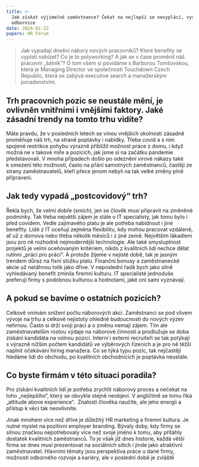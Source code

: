 ```yaml
---
title: >-
  Jak získat výjimečné zaměstnance? Čekat na nejlepší se nevyplácí, vysvětluje
  odbornice
date: 2024-02-22
papers: HR Fórum
---
```

> Jak vypadají dnešní nábory nových pracovníků? Které benefity se vyplatí nabízet? Co je to polyworking? A jak se v čase proměnil náš pracovní „šatník“? O tom všem si povídáme s Barborou Tomšovskou, která je Managing Director ve společnosti Touchdown Czech Republic, která se zabývá executive search a manažerským poradenstvím.

## Trh pracovních pozic se neustále mění, je ovlivněn vnitřními i vnějšími faktory. Jaké zásadní trendy na tomto trhu vidíte?

Máte pravdu, že v&nbsp;posledních letech se vinou vnějších okolností zásadně proměňuje náš trh, na straně poptávky i nabídky. Třeba covid a s&nbsp;ním spojené restrikce pohybu výrazně přiblížil možnost práce z&nbsp;domu, i když možná ne v&nbsp;takové míře a pozicích, jak jsme si na začátku pandemie představovali. V&nbsp;mnoha případech došlo po odeznění virové nákazy také k&nbsp;omezení této možnosti, často na přání samotných zaměstnanců, častěji ze strany zaměstnavatelů, kteří přece jenom nebyli na tak velké změny plně připraveni.

## Jak tedy vypadá „postcovidový“ trh?

Řekla bych, že velmi dobře (smích), jen se člověk musí připravit na změněné podmínky. Tak třeba největší zájem je stále o IT specialisty, jak tomu bylo i před covidem. Vedle zajímavého platu je ale potřeba nabídnout i jiné benefity. Lidé z IT oceňují zejména flexibilitu, kdy mohou pracovat vzdáleně, ať už z domova nebo třeba několik měsíců i z jiné země. Největším lákadlem jsou pro ně rozhodně nejmodernější technologie. Ale také smysluplnost projektů je velmi oceňovaným kritériem, nikdo z kvalitních lidí nechce dělat rutinní „práci pro práci“. A protože žijeme v nejisté době, tak je jasným trendem důraz na fixní složku platu. Finanční bonusy a zaměstnanecké akcie už netáhnou tolik jako dříve. V neposlední řadě bych jako silně vyhledávaný benefit zmínila firemní kulturu. IT specialisté jednoduše preferují firmy s podobnou kulturou a hodnotami, jaké oni sami vyznávají.

## A pokud se bavíme o ostatních pozicích?

Celkově vnímám snížení počtu náborových akcí. Zaměstnanci se pod vlivem vývoje na trhu a celkové nejistoty ohledně budoucnosti do nových výzev nehrnou. Často si drží svoji práci a o změnu nemají zájem. Tím ale zaměstnavatelům rostou výdaje na náborové činnosti a prodlužuje se doba získání kandidáta na volnou pozici. Interní i externí recruiteři se tak potýkají s výrazně nižším počtem kandidátů ve výběrových řízeních a je pro ně těžší naplnit očekávání hiring manažera. Co se týká typu pozic, tak nejčastěji hledáme lidi do obchodu, po kvalitních obchodnících je poptávka neustále.

## Co byste firmám v&nbsp;této situaci poradila?

Pro získání kvalitních lidí je potřeba zrychlit náborový proces a nečekat na toho „nejlepšího“, který se obvykle stejně neobjeví. V&nbsp;angličtině se tomu říká „attitude above experience“.&nbsp; Znalosti člověka naučíte, ale jeho energii a přístup k&nbsp;věci tak neovlivníte.

Jinak mnohem více než dříve je důležitý HR marketing a firemní kultura. Je nutné myslet na pozitivní employer branding. Bývaly doby, kdy firmy se silnou značkou nepotřebovaly více než svoje jméno k tomu, aby přitáhly dostatek kvalitních zaměstnanců. To je však již dnes historie, každá větší firma se dnes musí prezentovat na sociálních sítích i jinde jako atraktivní zaměstnavatel. Hlavními tématy jsou perspektiva práce u dané firmy, možnosti odborného rozvoje a kariéry, ale v poslední době je zvláště
